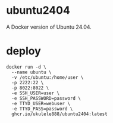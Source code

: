 # ubuntu2404
A Docker version of Ubuntu 24.04.

# deploy
```
docker run -d \
  --name ubuntu \
  -v /etc/ubuntu:/home/user \
  -p 2222:22 \
  -p 8022:8022 \
  -e SSH_USER=user \
  -e SSH_PASSWORD=password \
  -e TTYD_USER=webuser \
  -e TTYD_PASS=password \
  ghcr.io/ukulele888/ubuntu2404:latest

